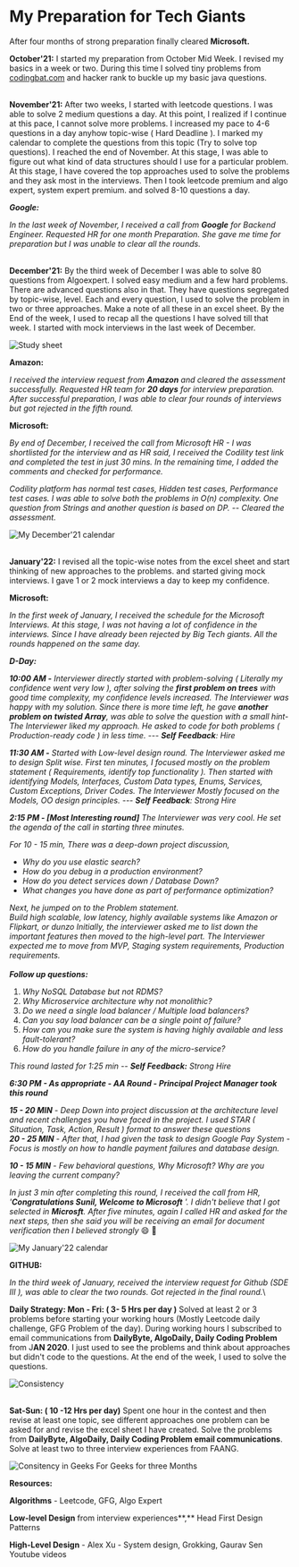 # My Preparation for Tech Giants

After four months of strong preparation finally cleared **Microsoft.**

**October'21:** I started my preparation from October Mid Week. I revised my basics in a week or two. During this time I solved tiny problems from [codingbat.com](http://codingbat.com) and hacker rank to buckle up my basic java questions.

\
**November'21:** After two weeks, I started with leetcode questions. I was able to solve 2 medium questions a day. At this point, I realized if I continue at this pace, I cannot solve more problems. I increased my pace to 4-6 questions in a day anyhow topic-wise ( Hard Deadline ).  I marked my calendar to complete the questions from this topic (Try to solve top questions). I reached the end of November. At this stage, I was able to figure out what kind of data structures should I use for a particular problem. At this stage, I have covered the top approaches used to solve the problems and they ask most in the interviews. Then I took leetcode premium and algo expert, system expert premium. and solved 8-10 questions a day.

_**Google:**_

_In the last week of November, I received a call from **Google** for Backend Engineer. Requested HR for one month Preparation. She gave me time for preparation but I was unable to clear all the rounds._

\
**December'21:** By the third week of December I was able to solve 80 questions from Algoexpert. I solved easy medium and a few hard problems. There are advanced questions also in that. They have questions segregated by topic-wise, level. Each and every question, I used to solve the problem in two or three approaches. Make a note of all these in an excel sheet. By the End of the week, I used to recap all the questions I have solved till that week. I started with mock interviews in the last week of December.

![Study sheet](<../.gitbook/assets/image (9).png>)

**Amazon:**

_I received the interview request from **Amazon** and cleared the assessment successfully. Requested HR team for **20 days** for interview preparation. After successful preparation, I was able to clear four rounds of interviews but got rejected in the fifth round._&#x20;

**Microsoft:**

_By end of December, I received the call from Microsoft HR - I was shortlisted for the interview and as HR said, I received the Codility test link and completed the test in just 30 mins. In the remaining time, I added the comments and checked for performance._&#x20;

_Codility platform has normal test cases, Hidden test cases, Performance test cases. I was able to solve both the problems in O(n) complexity. One question from Strings and another question is based on DP. -- Cleared the assessment._&#x20;



![My December'21 calendar](<../.gitbook/assets/image (124).png>)

\
**January'22:** I revised all the topic-wise notes from the excel sheet and start thinking of new approaches to the problems. and started giving mock interviews. I gave 1 or 2 mock interviews a day to keep my confidence.

**Microsoft:**

_In the first week of January, I received the schedule for the Microsoft Interviews. At this stage, I was not having a lot of confidence in the interviews. Since I have already been rejected by Big Tech giants. All the rounds happened on the same day._&#x20;

_**D-Day:**_&#x20;

_**10:00 AM -** Interviewer directly started with problem-solving ( Literally my confidence went very low ), after solving the **first problem on trees** with good time complexity, my confidence levels increased. The Interviewer was happy with my solution. Since there is more time left, he gave **another problem on twisted Array**, was able to solve the question with a small hint- The Interviewer liked my approach. He asked to code for both problems ( Production-ready code ) in less time. --- **Self**_ _**Feedback**: Hire_

_**11:30 AM -** Started with Low-level design round. The Interviewer asked me to design Split wise. First ten minutes, I focused mostly on the problem statement ( Requirements, identify top functionality ).  Then started with identifying Models, Interfaces, Custom Data types, Enums, Services, Custom Exceptions, Driver Codes. The Interviewer Mostly focused on the Models, OO design principles. --- **Self**_ _**Feedback**: Strong Hire_

_**2:15 PM - \[Most Interesting round]** The_ _Interviewer was very cool. He set the agenda of the call in starting three minutes._&#x20;

_For 10 - 15 min, There was a deep-down project discussion,_

* _Why do you use elastic search?_
* _How do you debug in a production environment?_
* _How do you detect services down / Database Down?_
* _What changes you have done as part of performance optimization?_

_Next, he jumped on to the Problem statement._ \
_Build high scalable, low latency, highly available systems like Amazon or Flipkart, or dunzo Initially, the interviewer asked me to list down the important features then moved to the high-level part. The Interviewer expected me to move from MVP, Staging system requirements, Production requirements._\
\
_**Follow up questions:**_

1. _Why NoSQL Database but not RDMS?_
2. _Why Microservice architecture why not monolithic?_
3. _Do we need a single load balancer / Multiple load balancers?_
4. _Can you say load balancer can be a single point of failure?_
5. _How can you make sure the system is having highly available and less fault-tolerant?_
6. _How do you handle failure in any of the micro-service?_

_This round lasted for 1:25 min -- **Self Feedback:** Strong Hire_

_**6:30 PM - As appropriate - AA Round - Principal Project Manager took this round**_

_**15 - 20 MIN**_ - _Deep Down into project discussion at the architecture level and recent challenges you have faced in the project. I used STAR ( Situation, Task, Action, Result ) format to answer these questions_\
_**20 - 25 MIN**_ - _After that, I had given the task to design Google Pay System - Focus is mostly on how to handle payment failures and database design._

_**10 - 15 MIN**_ - _Few behavioral questions, Why Microsoft? Why are you leaving the current company?_

_In just 3 min after completing this round, I received the call from HR, '**Congratulations Sunil, Welcome to Microsoft** '. I didn't believe that I got selected in **Microsft**. After five minutes, again  I called HR and asked for the next steps, then she said you will be receiving an email for document verification then I believed strongly_ :smile: :tada:

![My January'22 calendar](<../.gitbook/assets/image (143).png>)

**GITHUB:**

_In the third week of January, received the interview request for Github (SDE III ), was able to clear the two rounds. Got rejected in the final round._\


**Daily Strategy: Mon - Fri: ( 3- 5 Hrs per day )** Solved at least 2 or 3 problems before starting your working hours (Mostly Leetcode daily challenge, GFG Problem of the day). During working hours I subscribed to email communications from **DailyByte, AlgoDaily, Daily Coding Problem** from J**AN 2020**. I just used to see the problems and think about approaches but didn't code to the questions. At the end of the week, I used to solve the questions.

![Consistency ](<../.gitbook/assets/image (146).png>)

\
**Sat-Sun: ( 10 -12 Hrs per day)** Spent one hour in the contest and then revise at least one topic, see different approaches one problem can be asked for and revise the excel sheet I have created. Solve the problems from **DailyByte, AlgoDaily, Daily Coding Problem email communications**. Solve at least two to three interview experiences from FAANG.

![Consitency in Geeks For Geeks for three Months](<../.gitbook/assets/image (120).png>)

**Resources:**

**Algorithms** - Leetcode, GFG, Algo Expert&#x20;

**Low-level Design** from interview experiences**,** Head First Design Patterns

**High-Level Design** - Alex Xu - System design, Grokking, Gaurav Sen Youtube videos
